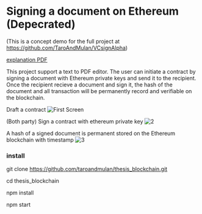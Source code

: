 # Signing a document on Ethereum (Depecrated)
(This is a concept demo for the full project at https://github.com/TaroAndMulan/VCsignAlpha)

[explanation PDF ](public/DEMO.pdf)

This project support a text to PDF editor.
The user can initiate a contract by signing a document with Ethereum private keys and send it to the recipient.
Once the recipient recieve a document and sign it, the hash of the document and all transaction will be permanently record and verifiable on the blockchain.


Draft a contract
![First Screen](https://github.com/TaroAndMulan/EthereumMetamaskDocuSign/blob/main/public/demopic.png)

(Both party) Sign a contract with ethereum private key
![2](https://github.com/TaroAndMulan/EthereumMetamaskDocuSign/blob/main/public/1.png)

A hash of a signed document is permanent stored on the Ethereum blockchain with timestamp
![3](https://github.com/TaroAndMulan/EthereumMetamaskDocuSign/blob/main/public/2.png)

### install

git clone https://github.com/taroandmulan/thesis_blockchain.git

cd thesis_blockchain

npm install

npm start
